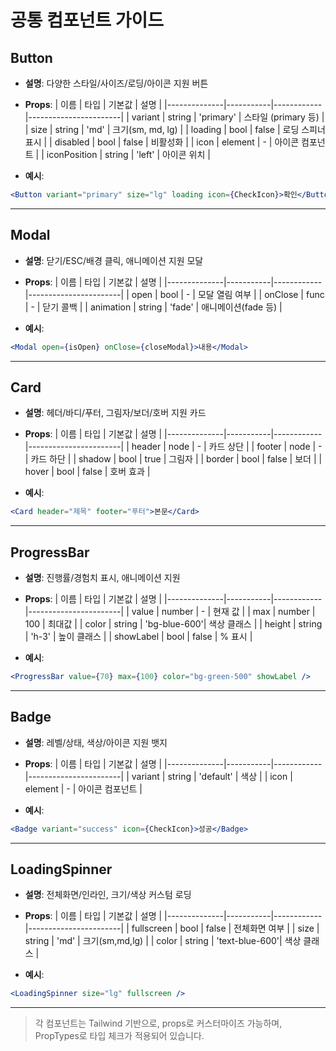 # 공통 컴포넌트 가이드

## Button
- **설명**: 다양한 스타일/사이즈/로딩/아이콘 지원 버튼
- **Props**:
  | 이름         | 타입      | 기본값     | 설명                  |
  |--------------|-----------|------------|-----------------------|
  | variant      | string    | 'primary'  | 스타일 (primary 등)   |
  | size         | string    | 'md'       | 크기(sm, md, lg)      |
  | loading      | bool      | false      | 로딩 스피너 표시      |
  | disabled     | bool      | false      | 비활성화              |
  | icon         | element   | -          | 아이콘 컴포넌트       |
  | iconPosition | string    | 'left'     | 아이콘 위치           |

- **예시**:
```jsx
<Button variant="primary" size="lg" loading icon={CheckIcon}>확인</Button>
```

---

## Modal
- **설명**: 닫기/ESC/배경 클릭, 애니메이션 지원 모달
- **Props**:
  | 이름         | 타입      | 기본값     | 설명                  |
  |--------------|-----------|------------|-----------------------|
  | open         | bool      | -          | 모달 열림 여부        |
  | onClose      | func      | -          | 닫기 콜백             |
  | animation    | string    | 'fade'     | 애니메이션(fade 등)   |

- **예시**:
```jsx
<Modal open={isOpen} onClose={closeModal}>내용</Modal>
```

---

## Card
- **설명**: 헤더/바디/푸터, 그림자/보더/호버 지원 카드
- **Props**:
  | 이름         | 타입      | 기본값     | 설명                  |
  |--------------|-----------|------------|-----------------------|
  | header       | node      | -          | 카드 상단             |
  | footer       | node      | -          | 카드 하단             |
  | shadow       | bool      | true       | 그림자                |
  | border       | bool      | false      | 보더                  |
  | hover        | bool      | false      | 호버 효과             |

- **예시**:
```jsx
<Card header="제목" footer="푸터">본문</Card>
```

---

## ProgressBar
- **설명**: 진행률/경험치 표시, 애니메이션 지원
- **Props**:
  | 이름         | 타입      | 기본값     | 설명                  |
  |--------------|-----------|------------|-----------------------|
  | value        | number    | -          | 현재 값               |
  | max          | number    | 100        | 최대값                |
  | color        | string    | 'bg-blue-600'| 색상 클래스         |
  | height       | string    | 'h-3'      | 높이 클래스           |
  | showLabel    | bool      | false      | % 표시                |

- **예시**:
```jsx
<ProgressBar value={70} max={100} color="bg-green-500" showLabel />
```

---

## Badge
- **설명**: 레벨/상태, 색상/아이콘 지원 뱃지
- **Props**:
  | 이름         | 타입      | 기본값     | 설명                  |
  |--------------|-----------|------------|-----------------------|
  | variant      | string    | 'default'  | 색상                  |
  | icon         | element   | -          | 아이콘 컴포넌트       |

- **예시**:
```jsx
<Badge variant="success" icon={CheckIcon}>성공</Badge>
```

---

## LoadingSpinner
- **설명**: 전체화면/인라인, 크기/색상 커스텀 로딩
- **Props**:
  | 이름         | 타입      | 기본값     | 설명                  |
  |--------------|-----------|------------|-----------------------|
  | fullscreen   | bool      | false      | 전체화면 여부         |
  | size         | string    | 'md'       | 크기(sm,md,lg)        |
  | color        | string    | 'text-blue-600'| 색상 클래스        |

- **예시**:
```jsx
<LoadingSpinner size="lg" fullscreen />
```

---

> 각 컴포넌트는 Tailwind 기반으로, props로 커스터마이즈 가능하며, PropTypes로 타입 체크가 적용되어 있습니다. 